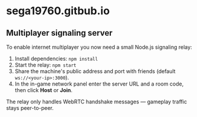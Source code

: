 # sega19760.gitbub.io

## Multiplayer signaling server

To enable internet multiplayer you now need a small Node.js signaling relay:

1. Install dependencies: `npm install`
2. Start the relay: `npm start`
3. Share the machine's public address and port with friends (default `ws://<your-ip>:3000`).
4. In the in-game network panel enter the server URL and a room code, then click **Host** or **Join**.

The relay only handles WebRTC handshake messages — gameplay traffic stays peer-to-peer.
